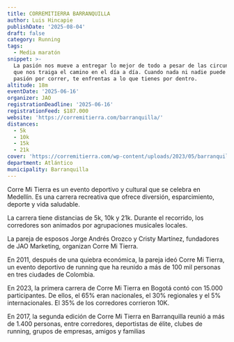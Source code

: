 ```yaml
---
title: CORREMITIERRA BARRANQUILLA
author: Luis Hincapie
publishDate: '2025-08-04'
draft: false
category: Running
tags:
  - Media maratón
snippet: >-
  La pasión nos mueve a entregar lo mejor de todo a pesar de las circunstancia
  que nos traiga el camino en el día a día. Cuando nada ni nadie puede parar tu
  pasión por correr, te enfrentas a lo que tienes por dentro.
altitude: 18m
eventDate: '2025-06-16'
organizer: JAO
registrationDeadline: '2025-06-16'
registrationFeed: $187.000
website: 'https://corremitierra.com/barranquilla/'
distances:
  - 5k
  - 10k
  - 15k
  - 21k
cover: 'https://corremitierra.com/wp-content/uploads/2023/05/barranquilla.jpg'
department: Atlántico
municipality: Barranquilla
---
```


Corre Mi Tierra es un evento deportivo y cultural que se celebra en Medellín. Es una carrera recreativa que ofrece
diversión, esparcimiento, deporte y vida saludable.

La carrera tiene distancias de 5k, 10k y 21k. Durante el recorrido, los corredores son animados por agrupaciones
musicales locales.

La pareja de esposos Jorge Andrés Orozco y Cristy Martínez, fundadores de JAO Marketing, organizan Corre Mi Tierra.

En 2011, después de una quiebra económica, la pareja ideó Corre Mi Tierra, un evento deportivo de running que ha reunido
a más de 100 mil personas en tres ciudades de Colombia.

En 2023, la primera carrera de Corre Mi Tierra en Bogotá contó con 15.000 participantes. De ellos, el 65% eran
nacionales, el 30% regionales y el 5% internacionales. El 35% de los corredores corrieron 10K.

En 2017, la segunda edición de Corre Mi Tierra en Barranquilla reunió a más de 1.400 personas, entre corredores,
deportistas de élite, clubes de running, grupos de empresas, amigos y familias
